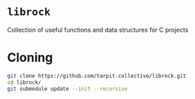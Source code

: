 # `librock`
Collection of useful functions and data structures for C projects

# Cloning
```sh
git clone https://github.com/tarpit-collective/librock.git
cd librock/
git submodule update --init --recursive
```
